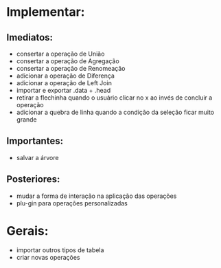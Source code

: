 # Implementar:

## Imediatos: 

- consertar a operação de União
- consertar a operação de Agregação
- consertar a operação de Renomeação
- adicionar a operação de Diferença
- adicionar a operação de Left Join
- importar e exportar .data + .head
- retirar a flechinha quando o usuário clicar no x ao invés de concluir a operação
- adicionar a quebra de linha quando a condição da seleção ficar muito grande

## Importantes:

- salvar a árvore

## Posteriores:

- mudar a forma de interação na aplicação das operações 
- plu-gin para operações personalizadas

# Gerais:

- importar outros tipos de tabela
- criar novas operações
